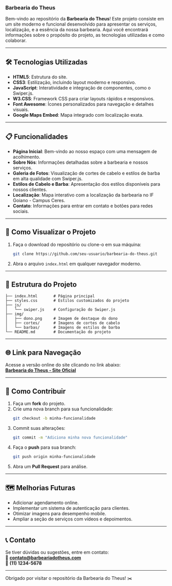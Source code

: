 ### Barbearia do Theus

Bem-vindo ao repositório da **Barbearia do Theus**! Este projeto consiste em um site moderno e funcional desenvolvido para apresentar os serviços, localização, e a essência da nossa barbearia. Aqui você encontrará informações sobre o propósito do projeto, as tecnologias utilizadas e como colaborar.

---

## 🛠️ Tecnologias Utilizadas

- **HTML5**: Estrutura do site.
- **CSS3**: Estilização, incluindo layout moderno e responsivo.
- **JavaScript**: Interatividade e integração de componentes, como o Swiper.js.
- **W3.CSS**: Framework CSS para criar layouts rápidos e responsivos.
- **Font Awesome**: Ícones personalizados para navegação e detalhes visuais.
- **Google Maps Embed**: Mapa integrado com localização exata.

---

## 📋 Funcionalidades

- **Página Inicial**: Bem-vindo ao nosso espaço com uma mensagem de acolhimento.
- **Sobre Nós**: Informações detalhadas sobre a barbearia e nossos serviços.
- **Galeria de Fotos**: Visualização de cortes de cabelo e estilos de barba em alta qualidade com Swiper.js.
- **Estilos de Cabelo e Barba**: Apresentação dos estilos disponíveis para nossos clientes.
- **Localização**: Mapa interativo com a localização da barbearia no IF Goiano - Campus Ceres.
- **Contato**: Informações para entrar em contato e botões para redes sociais.

---

## 🚀 Como Visualizar o Projeto

1. Faça o download do repositório ou clone-o em sua máquina:
   ```bash
   git clone https://github.com/seu-usuario/barbearia-do-theus.git
   ```

2. Abra o arquivo `index.html` em qualquer navegador moderno.

---

## 📂 Estrutura do Projeto

```plaintext
├── index.html       # Página principal
├── styles.css       # Estilos customizados do projeto
├── js/
│   └── swiper.js    # Configuração do Swiper.js
├── img/
│   ├── dono.png     # Imagem de destaque do dono
│   ├── cortes/      # Imagens de cortes de cabelo
│   └── barbas/      # Imagens de estilos de barba
└── README.md        # Documentação do projeto
```

---

## 🌐 Link para Navegação

Acesse a versão online do site clicando no link abaixo:  
[**Barbearia do Theus - Site Oficial**]([https://seulink.com](https://kingnike1.github.io/theus/))

---

## 🤝 Como Contribuir

1. Faça um **fork** do projeto.
2. Crie uma nova branch para sua funcionalidade:
   ```bash
   git checkout -b minha-funcionalidade
   ```
3. Commit suas alterações:
   ```bash
   git commit -m "Adiciona minha nova funcionalidade"
   ```
4. Faça o **push** para sua branch:
   ```bash
   git push origin minha-funcionalidade
   ```
5. Abra um **Pull Request** para análise.

---

## 🗺️ Melhorias Futuras

- Adicionar agendamento online.
- Implementar um sistema de autenticação para clientes.
- Otimizar imagens para desempenho mobile.
- Ampliar a seção de serviços com vídeos e depoimentos.

---

## 📞 Contato

Se tiver dúvidas ou sugestões, entre em contato:  
📧 **[contato@barbeariadotheus.com](mailto:contato@barbeariadotheus.com)**  
📱 **(11) 1234-5678**

---

Obrigado por visitar o repositório da Barbearia do Theus! ✂️
